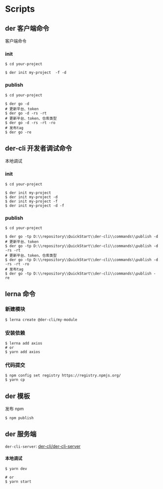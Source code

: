 # Scripts

## der 客户端命令

客户端命令

### init

```shell
$ cd your-project

$ der init my-project  -f -d
```

### publish

```shell
$ cd your-project

$ der go -d
# 更新平台、token
$ der go -d -rs -rt
# 更新平台、token、仓库类型
$ der go -d -rs -rt -ro
# 发布tag
$ der go -re
```



## der-cli 开发者调试命令

本地调试

### init

```shell
$ cd your-project

$ der init my-project
$ der init my-project -d
$ der init my-project -f
$ der init my-project -d -f
```

### publish

```shell
$ cd your-project

$ der go -tp D:\\repository\\QuickStart\\der-cli\\commands\\publish -d
# 更新平台、token
$ der go -tp D:\\repository\\QuickStart\\der-cli\\commands\\publish -d -rs -rt
# 更新平台、token、仓库类型
$ der go -tp D:\\repository\\QuickStart\\der-cli\\commands\\publish -d -rs -rt -ro
# 发布tag
$ der go -tp D:\\repository\\QuickStart\\der-cli\\commands\\publish -re
```

## lerna 命令

### 新建模块

```shell
$ lerna create @der-cli/my-module
```

### 安装依赖

```shell
$ lerna add axios
# or
$ yarn add axios
```

### 代码提交

```shell
$ npm config set registry https://registry.npmjs.org/
$ yarn cp
```

## der 模板

发布 npm

```shell
$ npm publish
```

## der 服务端

`der-cli-server`: [der-cli/der-cli-server]()

#### 本地调试

```shell
$ yarn dev

# or
$ yarn start
```
